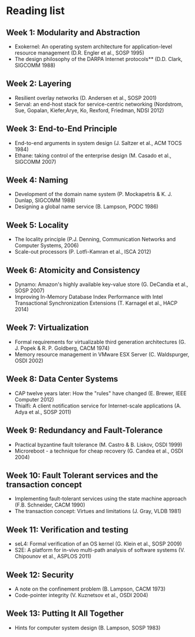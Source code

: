 # Reading list

## Week 1: Modularity and Abstraction
 - Exokernel: An operating system architecture for application-level resource management (D.R. Engler et al., SOSP 1995)
 - The design philosophy of the DARPA Internet protocols** (D.D. Clark, SIGCOMM 1988)
 
## Week 2: Layering
 - Resilient overlay networks (D. Andersen et al., SOSP 2001)
 - Serval: an end-host stack for service-centric networking (Nordstrom, Sue, Gopalan, Kiefer,Arye, Ko, Rexford, Friedman, NDSI 2012) 

## Week 3: End-to-End Principle
 - End-to-end arguments in system design (J. Saltzer et al., ACM TOCS 1984)
 - Ethane: taking control of the enterprise design (M. Casado et al., SIGCOMM 2007) 
 
## Week 4: Naming
 - Development of the domain name system (P. Mockapetris & K. J. Dunlap, SIGCOMM 1988)
 - Designing a global name service (B. Lampson, PODC 1986)
 
## Week 5: Locality
 - The locality principle (P.J. Denning, Communication Networks and Computer Systems, 2006)
 - Scale-out processors (P. Lotfi-Kamran et al., ISCA 2012) 
 
## Week 6: Atomicity and Consistency
 - Dynamo: Amazon's highly available key-value store (G. DeCandia et al., SOSP 2007)
 - Improving In-Memory Database Index Performance with Intel Transactional Synchronization Extensions (T. Karnagel et al., HACP 2014)
 
## Week 7: Virtualization
 - Formal requirements for virtualizable third generation architectures (G. J. Popek & R. P. Goldberg, CACM 1974)
 - Memory resource management in VMware ESX Server (C. Waldspurger, OSDI 2002) 
 
## Week 8: Data Center Systems
 - CAP twelve years later: How the "rules" have changed (E. Brewer, IEEE Computer 2012)
 - Thialfi: A client notification service for Internet-scale applications (A. Adya et al., SOSP 2011) 
 
## Week 9: Redundancy and Fault-Tolerance
 - Practical byzantine fault tolerance (M. Castro & B. Liskov, OSDI 1999)
 - Microreboot - a technique for cheap recovery (G. Candea et al., OSDI 2004) 
 
## Week 10: Fault Tolerant services and the transaction concept
 - Implementing fault-tolerant services using the state machine approach (F.B. Schneider, CACM 1990)
 - The transaction concept: Virtues and limitations  (J. Gray, VLDB 1981)
 
## Week 11: Verification and testing
- seL4: Formal verification of an OS kernel (G. Klein et al., SOSP 2009)
- S2E: A platform for in-vivo multi-path analysis of software systems (V. Chipounov et al., ASPLOS 2011)

## Week 12: Security
 - A note on the confinement problem (B. Lampson, CACM 1973)
 - Code-pointer integrity (V. Kuznetsov et al., OSDI 2004)
 
## Week 13: Putting It All Together
 - Hints for computer system design (B. Lampson, SOSP 1983)
